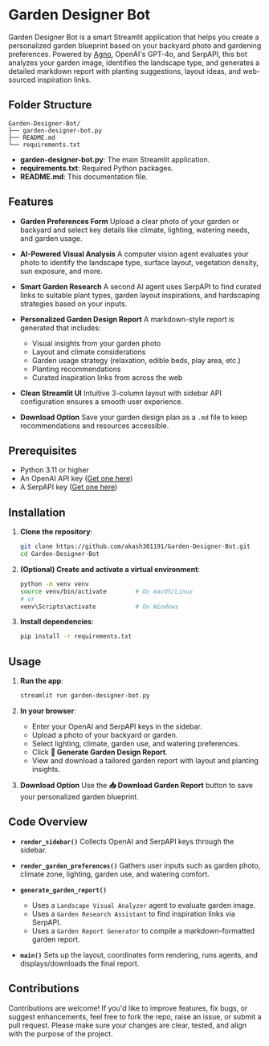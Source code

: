 # Garden Designer Bot

Garden Designer Bot is a smart Streamlit application that helps you create a personalized garden blueprint based on your backyard photo and gardening preferences. Powered by [Agno](https://github.com/agno-agi/agno), OpenAI's GPT-4o, and SerpAPI, this bot analyzes your garden image, identifies the landscape type, and generates a detailed markdown report with planting suggestions, layout ideas, and web-sourced inspiration links.

## Folder Structure

```
Garden-Designer-Bot/
├── garden-designer-bot.py
├── README.md
└── requirements.txt
```

* **garden-designer-bot.py**: The main Streamlit application.
* **requirements.txt**: Required Python packages.
* **README.md**: This documentation file.

## Features

* **Garden Preferences Form**
  Upload a clear photo of your garden or backyard and select key details like climate, lighting, watering needs, and garden usage.

* **AI-Powered Visual Analysis**
  A computer vision agent evaluates your photo to identify the landscape type, surface layout, vegetation density, sun exposure, and more.

* **Smart Garden Research**
  A second AI agent uses SerpAPI to find curated links to suitable plant types, garden layout inspirations, and hardscaping strategies based on your inputs.

* **Personalized Garden Design Report**
  A markdown-style report is generated that includes:

  * Visual insights from your garden photo
  * Layout and climate considerations
  * Garden usage strategy (relaxation, edible beds, play area, etc.)
  * Planting recommendations
  * Curated inspiration links from across the web

* **Clean Streamlit UI**
  Intuitive 3-column layout with sidebar API configuration ensures a smooth user experience.

* **Download Option**
  Save your garden design plan as a `.md` file to keep recommendations and resources accessible.

## Prerequisites

* Python 3.11 or higher
* An OpenAI API key ([Get one here](https://platform.openai.com/account/api-keys))
* A SerpAPI key ([Get one here](https://serpapi.com/manage-api-key))

## Installation

1. **Clone the repository**:

   ```bash
   git clone https://github.com/akash301191/Garden-Designer-Bot.git
   cd Garden-Designer-Bot
   ```

2. **(Optional) Create and activate a virtual environment**:

   ```bash
   python -m venv venv
   source venv/bin/activate        # On macOS/Linux
   # or
   venv\Scripts\activate           # On Windows
   ```

3. **Install dependencies**:

   ```bash
   pip install -r requirements.txt
   ```

## Usage

1. **Run the app**:

   ```bash
   streamlit run garden-designer-bot.py
   ```

2. **In your browser**:

   * Enter your OpenAI and SerpAPI keys in the sidebar.
   * Upload a photo of your backyard or garden.
   * Select lighting, climate, garden use, and watering preferences.
   * Click **🌿 Generate Garden Design Report**.
   * View and download a tailored garden report with layout and planting insights.

3. **Download Option**
   Use the **📥 Download Garden Report** button to save your personalized garden blueprint.

## Code Overview

* **`render_sidebar()`**
  Collects OpenAI and SerpAPI keys through the sidebar.

* **`render_garden_preferences()`**
  Gathers user inputs such as garden photo, climate zone, lighting, garden use, and watering comfort.

* **`generate_garden_report()`**

  * Uses a `Landscape Visual Analyzer` agent to evaluate garden image.
  * Uses a `Garden Research Assistant` to find inspiration links via SerpAPI.
  * Uses a `Garden Report Generator` to compile a markdown-formatted garden report.

* **`main()`**
  Sets up the layout, coordinates form rendering, runs agents, and displays/downloads the final report.

## Contributions

Contributions are welcome! If you'd like to improve features, fix bugs, or suggest enhancements, feel free to fork the repo, raise an issue, or submit a pull request. Please make sure your changes are clear, tested, and align with the purpose of the project.
